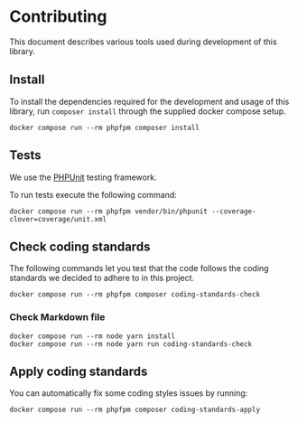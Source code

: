 # Contributing

This document describes various tools used during development of this library.

## Install

To install the dependencies required for the development and usage of this
library, run `composer install` through the supplied docker compose setup.

```shell
docker compose run --rm phpfpm composer install
```

## Tests

We use the [PHPUnit](https://phpunit.de/) testing framework.

To run tests execute the following command:

```shell
docker compose run --rm phpfpm vendor/bin/phpunit --coverage-clover=coverage/unit.xml
```

## Check coding standards

The following commands let you test that the code follows the coding
standards we decided to adhere to in this project.

```shell
docker compose run --rm phpfpm composer coding-standards-check
```

### Check Markdown file

```shell
docker compose run --rm node yarn install
docker compose run --rm node yarn run coding-standards-check
```

## Apply coding standards

You can automatically fix some coding styles issues by running:

```shell
docker compose run --rm phpfpm composer coding-standards-apply
```
